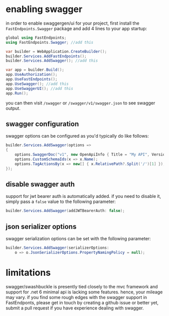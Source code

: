 # enabling swagger

in order to enable swaggergen/ui for your project, first install the `FastEndpoints.Swagger` package and add 4 lines to your app startup:

```csharp
global using FastEndpoints;
using FastEndpoints.Swagger; //add this

var builder = WebApplication.CreateBuilder();
builder.Services.AddFastEndpoints();
builder.Services.AddSwagger(); //add this

var app = builder.Build();
app.UseAuthorization();
app.UseFastEndpoints();
app.UseSwagger(); //add this
app.UseSwaggerUI(); //add this
app.Run();
```

you can then visit `/swagger` or `/swagger/v1/swagger.json` to see swagger output.

## swagger configuration
swagger options can be configured as you'd typically do like follows:
```csharp
builder.Services.AddSwagger(options =>
{
    options.SwaggerDoc("v1", new OpenApiInfo { Title = "My API", Version = "v1" });
    options.CustomSchemaIds(x => x.Name);
    options.TagActionsBy(x => new[] { x.RelativePath?.Split('/')[1] });
});
```

## disable swagger auth
support for jwt bearer auth is automatically added. if you need to disable it, simply pass a `false` value to the following parameter:
```csharp
builder.Services.AddSwagger(addJWTBearerAuth: false);
```

## json serializer options
swagger serialization options can be set with the following parameter:
```csharp
builder.Services.AddSwagger(serializerOptions:
    o => o.JsonSerializerOptions.PropertyNamingPolicy = null);
```

# limitations
swagger/swashbuckle is presently tied closely to the mvc framework and support for .net 6 minimal api is lacking some features. hence, your mileage may vary. 
if you find some rough edges with the swagger support in FastEndponts, please get in touch by creating a github issue or better yet, submit a pull request if you have experience dealing with swagger.